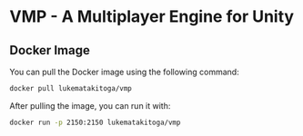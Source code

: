 # VMP - A Multiplayer Engine for Unity

## Docker Image

You can pull the Docker image using the following command:

```bash
docker pull lukematakitoga/vmp
```

After pulling the image, you can run it with:

```bash
docker run -p 2150:2150 lukematakitoga/vmp
```
